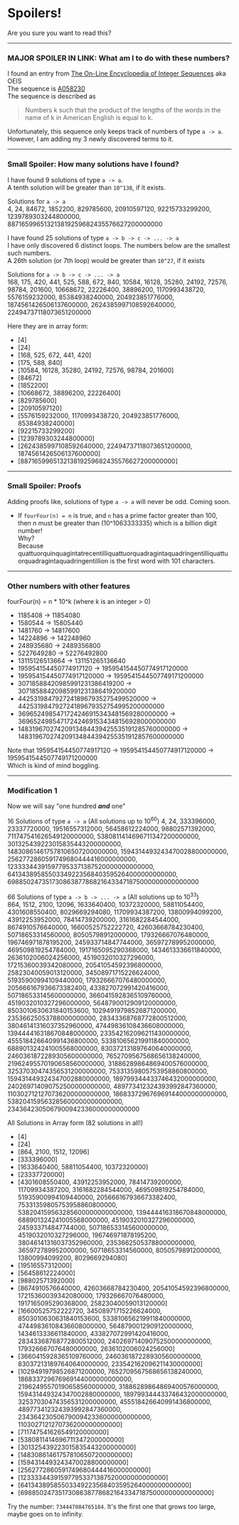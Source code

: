 # Spoilers!
Are you sure you want to read this?

---
### MAJOR SPOILER IN LINK: What am I to do with these numbers?
I found an entry from [The On-Line Encyclopedia of Integer Sequences](https://oeis.org/) aka OEIS  
The sequence is [A058230](https://oeis.org/draft/A058230)  
The sequence is described as
> Numbers k such that the product of the lengths of the words in the name of k in American English is equal to k.

Unfortunately, this sequence only keeps track of numbers of type `a -> a`.
However, I am adding my 3 newly discovered terms to it.


---
### Small Spoiler: How many solutions have I found?

I have found 9 solutions of type `a -> a`.  
A tenth solution will be greater than `10^138`, if it exists.
	
Solutions for `a -> a`  
  4, 24, 84672, 1852200, 829785600, 20910597120, 92215733299200, 1239789303244800000, 887165996513213819259682435576627200000000
  
I have found 25 solutions of type `a -> b -> c -> ... -> a`  
I have only discovered 6 distinct loops.
The numbers below are the smallest such numbers.  
A 26th solution (or 7th loop) would be greater than `10^27`, if it exists

Solutions for `a -> b -> c -> ... -> a`  
 168, 175, 420, 441, 525, 588, 672, 840, 10584, 16128, 35280, 24192, 72576, 98784, 201600, 10668672, 22226400, 38896200, 1170993438720, 5576159232000, 85384938240000, 204923851776000, 1874561426506137600000, 2624385997108592640000, 22494737118073651200000

Here they are in array form:
- [4]
- [24]
- [168, 525, 672, 441, 420]
- [175, 588, 840]
- [10584, 16128, 35280, 24192, 72576, 98784, 201600]
- [84672]
- [1852200]
- [10668672, 38896200, 22226400]
- [829785600]
- [20910597120]
- [5576159232000, 1170993438720, 204923851776000, 85384938240000]
- [92215733299200]
- [1239789303244800000]
- [2624385997108592640000, 22494737118073651200000, 1874561426506137600000]
- [887165996513213819259682435576627200000000]


---
### Small Spoiler: Proofs

Adding proofs like, solutions of type `a -> a` will never be odd.
Coming soon.

- If `fourFour(n) = n` is true, and `n` has a prime factor greater than 100,  
then n must be greater than (10^1063333335) which is a billion digit number!  
Why?  
Because quattuorquinquagintatrecentilliquattuorquadragintaquadringentilliquattuorquadragintaquadringentillion is the first word with 101 characters.

---
### Other numbers with other features
fourFour(n) = n * 10^k (where k is an integer > 0)

- 1185408 -> 11854080
- 1580544 -> 15805440
- 1481760 -> 14817600
- 14224896 -> 142248960
- 248935680 -> 2489356800
- 5227649280 -> 52276492800
- 13115126513664 -> 131151265136640
- 195954154450774917120 -> 195954154450774917120000
- 195954154450774917120000 -> 1959541544507749171200000
- 30718588420985991231386419200 -> 30718588420985991231386419200000
- 44253198479272418967935275499520000 -> 442531984792724189679352754995200000000
- 3696524985471724246915343481569280000000 -> 369652498547172424691534348156928000000000
- 14831967027420913484439425535191285760000000 -> 148319670274209134844394255351912857600000000

Note that 195954154450774917120 -> 195954154450774917120000 -> 1959541544507749171200000  
Which is kind of mind boggling.


---
### Modification 1
Now we will say "one hundred ***and*** one"

16 Solutions of type `a -> a` (All solutions up to 10<sup>60</sup>)
  4, 24, 333396000, 23337720000, 19516557312000, 56458612224000, 98802571392000, 711747541626549120000000, 5380811414696711347200000000, 301325439223015835443200000000, 148308614617578106507200000000, 1594314493243470028800000000, 2562772860591749680444416000000000, 123333443915977953371387520000000000000, 64134389585503349223568403595264000000000000, 698850247351730863877868216433471875000000000000000

66 Solutions of type `a -> b -> ... -> a` (All solutions up to 10<sup>33</sup>)  
  864, 1512, 2100, 12096, 1633640400, 10372320000, 58811054400, 4301608550400, 8029669294080, 11709934387200, 13800994099200, 43912253952000, 78414739200000, 3161682284544000, 8674910576640000, 16600525752222720, 42603668784230400, 50718653314560000, 80505798912000000, 179326667076480000, 196746971878195200, 245933714847744000, 365972789952000000, 469509819254784000, 1917165095290368000, 1434613336611840000, 2636102006024256000, 4519032010327296000, 17215360039342080000, 20541054592396800000, 25823040059013120000, 34508971715226624000, 51935900994109440000, 179326667076480000000, 205666167936673382400, 433827072991420416000, 507186533145600000000, 3660415928365109760000, 4519032010327296000000, 5648790012909120000000, 8503010630631840153600, 10294919798526871200000, 23536625053788000000000, 28343368768772800512000, 38046141316037352960000, 47449836108436608000000, 139444416318670848000000, 233542162096211430000000, 455518426640991436800000, 533810656219911840000000, 688901324241005568000000, 830372131897640640000000, 2460361872289305600000000, 7652709567568656138240000, 21962495570190658560000000, 31886289864869400576000000, 32537030474356531200000000, 75331359805753958860800000, 159431449324347002880000000, 189799344433746432000000000, 240269714090752500000000000, 489773412324393992847360000, 1103027121270736200000000000, 186833729676969144000000000000, 538204159563285600000000000000, 2343642305067900942336000000000000


All Solutions in Array form (82 solutions in all!)

 - [4]
 - [24]
 - [864, 2100, 1512, 12096]
 - [333396000]
 - [1633640400, 58811054400, 10372320000]
 - [23337720000]
 - [4301608550400, 43912253952000, 78414739200000, 11709934387200, 3161682284544000, 469509819254784000, 51935900994109440000, 205666167936673382400, 75331359805753958860800000, 538204159563285600000000000000, 139444416318670848000000, 688901324241005568000000, 4519032010327296000000, 245933714847744000, 507186533145600000000, 4519032010327296000, 196746971878195200, 38046141316037352960000, 23536625053788000000000, 365972789952000000, 50718653314560000, 80505798912000000, 13800994099200, 8029669294080]
 - [19516557312000]
 - [56458612224000]
 - [98802571392000]
 - [8674910576640000, 42603668784230400, 20541054592396800000, 17215360039342080000, 179326667076480000, 1917165095290368000, 25823040059013120000]
 - [16600525752222720, 34508971715226624000, 8503010630631840153600, 533810656219911840000000, 47449836108436608000000, 5648790012909120000000, 1434613336611840000, 433827072991420416000, 28343368768772800512000, 240269714090752500000000000, 179326667076480000000, 2636102006024256000]
 - [3660415928365109760000, 2460361872289305600000000, 830372131897640640000000, 233542162096211430000000]
 - [10294919798526871200000, 7652709567568656138240000, 186833729676969144000000000000, 21962495570190658560000000, 31886289864869400576000000, 159431449324347002880000000, 189799344433746432000000000, 32537030474356531200000000, 455518426640991436800000, 489773412324393992847360000, 2343642305067900942336000000000000, 1103027121270736200000000000]
 - [711747541626549120000000]
 - [5380811414696711347200000000]
 - [301325439223015835443200000000]
 - [148308614617578106507200000000]
 - [1594314493243470028800000000]
 - [2562772860591749680444416000000000]
 - [123333443915977953371387520000000000000]
 - [64134389585503349223568403595264000000000000]
 - [698850247351730863877868216433471875000000000000000]






Try the number: `734447084765184`. It's the first one that grows too large, maybe goes on to infinity.
